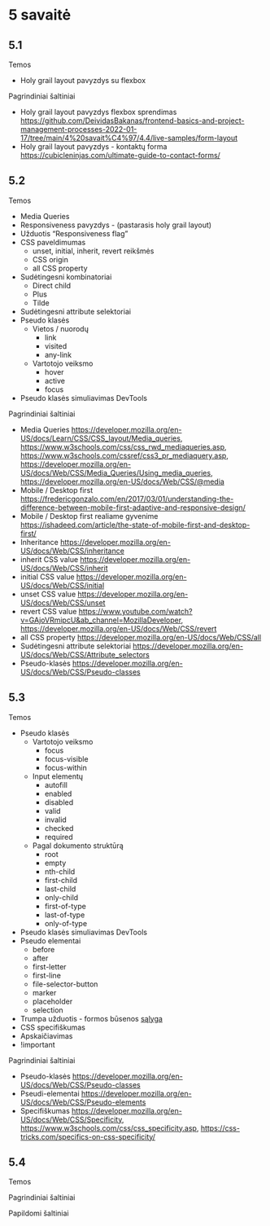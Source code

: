 # 5 savaitė

## 5.1

Temos

-   Holy grail layout pavyzdys su flexbox

Pagrindiniai šaltiniai

-   Holy grail layout pavyzdys flexbox sprendimas <https://github.com/DeividasBakanas/frontend-basics-and-project-management-processes-2022-01-17/tree/main/4%20savait%C4%97/4.4/live-samples/form-layout>
-   Holy grail layout pavyzdys - kontaktų forma <https://cubicleninjas.com/ultimate-guide-to-contact-forms/>

## 5.2

Temos

-   Media Queries
-   Responsiveness pavyzdys - (pastarasis holy grail layout)
-   Užduotis “Responsiveness flag”
-   CSS paveldimumas
    -   unset, initial, inherit, revert reikšmės
    -   CSS origin
    -   all CSS property
-   Sudėtingesni kombinatoriai
    -   Direct child
    -   Plus
    -   Tilde
-   Sudėtingesni attribute selektoriai
-   Pseudo klasės
    -   Vietos / nuorodų
        -   link
        -   visited
        -   any-link
    -   Vartotojo veiksmo
        -   hover
        -   active
        -   focus
-   Pseudo klasės simuliavimas DevTools

Pagrindiniai šaltiniai

-   Media Queries <https://developer.mozilla.org/en-US/docs/Learn/CSS/CSS_layout/Media_queries>, <https://www.w3schools.com/css/css_rwd_mediaqueries.asp>, <https://www.w3schools.com/cssref/css3_pr_mediaquery.asp>, <https://developer.mozilla.org/en-US/docs/Web/CSS/Media_Queries/Using_media_queries>, <https://developer.mozilla.org/en-US/docs/Web/CSS/@media>
-   Mobile / Desktop first <https://fredericgonzalo.com/en/2017/03/01/understanding-the-difference-between-mobile-first-adaptive-and-responsive-design/>
-   Mobile / Desktop first realiame gyvenime <https://ishadeed.com/article/the-state-of-mobile-first-and-desktop-first/>
-   Inheritance <https://developer.mozilla.org/en-US/docs/Web/CSS/inheritance>
-   inherit CSS value <https://developer.mozilla.org/en-US/docs/Web/CSS/inherit>
-   initial CSS value <https://developer.mozilla.org/en-US/docs/Web/CSS/initial>
-   unset CSS value <https://developer.mozilla.org/en-US/docs/Web/CSS/unset>
-   revert CSS value <https://www.youtube.com/watch?v=GAjoVRmipcU&ab_channel=MozillaDeveloper>, <https://developer.mozilla.org/en-US/docs/Web/CSS/revert>
-   all CSS property <https://developer.mozilla.org/en-US/docs/Web/CSS/all>
-   Sudėtingesni attribute selektoriai <https://developer.mozilla.org/en-US/docs/Web/CSS/Attribute_selectors>
-   Pseudo-klasės <https://developer.mozilla.org/en-US/docs/Web/CSS/Pseudo-classes>

## 5.3

Temos

-   Pseudo klasės
    -   Vartotojo veiksmo
        -   focus
        -   focus-visible
        -   focus-within
    -   Input elementų
        -   autofill
        -   enabled
        -   disabled
        -   valid
        -   invalid
        -   checked
        -   required
    -   Pagal dokumento struktūrą
        -   root
        -   empty
        -   nth-child
        -   first-child
        -   last-child
        -   only-child
        -   first-of-type
        -   last-of-type
        -   only-of-type
-   Pseudo klasės simuliavimas DevTools
-   Pseudo elementai
    -   before
    -   after
    -   first-letter
    -   first-line
    -   file-selector-button
    -   marker
    -   placeholder
    -   selection
-   Trumpa užduotis - formos būsenos [sąlyga](./5.3/assigments/payment-form-pseudo-css/uzduotis-apmokejimas-pseudo-css.md)
-   CSS specifiškumas
-   Apskaičiavimas
-   !important

Pagrindiniai šaltiniai

-   Pseudo-klasės <https://developer.mozilla.org/en-US/docs/Web/CSS/Pseudo-classes>
-   Pseudi-elementai <https://developer.mozilla.org/en-US/docs/Web/CSS/Pseudo-elements>
-   Specifiškumas <https://developer.mozilla.org/en-US/docs/Web/CSS/Specificity>, <https://www.w3schools.com/css/css_specificity.asp>, <https://css-tricks.com/specifics-on-css-specificity/>

## 5.4

Temos

Pagrindiniai šaltiniai

Papildomi šaltiniai
